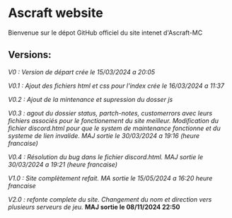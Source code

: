 # Ascraft website
Bienvenue sur le dépot GitHub officiel du site intenet d'Ascraft-MC
## Versions:

*V0 : Version de départ crée le 15/03/2024 a 20:05*

*V0.1 : Ajout des fichiers html et css pour l'index crée le 16/03/2024 a 11:37*

*V0.2 :  Ajout de la mintenance et supression du dosser js*

*V0.3 : agout du dossier status, partch-notes, customerrors avec leurs fichiers associés pour le fonctionement du site meilleur. Modification du fichier discord.html pour que le system de maintenance fonctionne et du systeme de lien invalide. MAJ sortie le 30/03/2024 a 19:16 (heure francaise)*

*V0.4 : Résolution du bug dans le fichier discord.html. MAJ sortie le 30/03/2024 a 19:21 (heure francaise)*

*V1.0 : Site complètement refait. MA sortie le 15/05/2024 a 16:20 heure francaise*

*V2.0 : refonte complete du site. Changement du nom et direction vers plusieurs serveurs de jeu.* **MAJ sortie le 08/11/2024 22:50**
